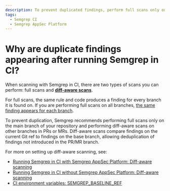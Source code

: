 ```yaml
---
description: To prevent duplicated findings, perform full scans only on the main branch of your repository.
tags:
  - Semgrep CI
  - Semgrep AppSec Platform
---
```


# Why are duplicate findings appearing after running Semgrep in CI?

When scanning with Semgrep in CI, there are two types of scans you can perform: full scans and [**diff-aware scans**](/docs/semgrep-ci/running-semgrep-ci-with-semgrep-appsec-platform/#diff-aware-scanning).

For full scans, the same rule and code produces a finding for every branch it is found on. If you are performing full scans on all branches, [the same finding appears for each branch](/semgrep-code/remove-duplicates).

To prevent duplication, Semgrep recommends performing full scans only on the main branch of your repository and performing diff-aware scans on other branches in PRs or MRs. Diff-aware scans compare findings on the current Git ref to findings on the base branch, allowing deduplication of findings not introduced in the PR/MR branch.

For more on setting up diff-aware scanning, see:

* [Running Semgrep in CI with Semgrep AppSec Platform: Diff-aware scanning](/docs/semgrep-ci/running-semgrep-ci-with-semgrep-appsec-platform/#diff-aware-scanning)
* [Running Semgrep in CI without Semgrep AppSec Platform: Diff-aware scanning](/docs/semgrep-ci/running-semgrep-ci-without-semgrep-appsec-platform/#diff-aware-scanning)
* [CI environment variables: SEMGREP_BASELINE_REF](/docs/semgrep-ci/ci-environment-variables/#semgrep_baseline_ref)
